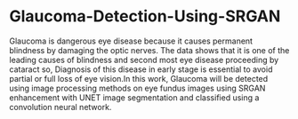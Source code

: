 # Glaucoma-Detection-Using-SRGAN
Glaucoma is dangerous eye disease because it causes permanent blindness by damaging the optic nerves. The data shows that it is one of the leading causes of blindness and second most eye disease proceeding by cataract so, Diagnosis of this disease in early stage is essential to avoid partial or full loss of eye vision.In this work, Glaucoma will be detected using image processing methods on eye fundus images using SRGAN enhancement with UNET image segmentation and classified using a convolution neural network.
